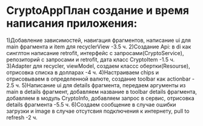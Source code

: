 # CryptoAppПлан создание и время написания приложения:
1)Добавление зависимостей, навигация фрагментов, написание ui для main фрагмента и item для recyclerView -3.5 ч. 
2)Создание Api: в di как синглтон написание retrofit, интерфейс с запросами(CryptoService),
репозиторий с запросами и retrofit, дата класс CryptoItem -1.5 ч. 
3)Adapter для recycler, viewModel, создаем классс обертки(Resourse), отрисовка списка в долларах -4 ч. 
4)Настраиваем chips и отрисовываем в определенной валюте, создание toolbar как actionbar - 2.5 ч. 
5)Написание ui для details фрагмента, передаем аргументы из main в details фрагмент, добавляем название в toolbar details фрагмента,
добавляем в модуль CryptoInfo, добавляем запрос в сервис, отрисовка details фрагмента -5.5 ч. 
6)Создаем сообщение в случае ошибки загрузки и image в случае отсутсвия подключения к интернету, pull to refresh -2 ч.
